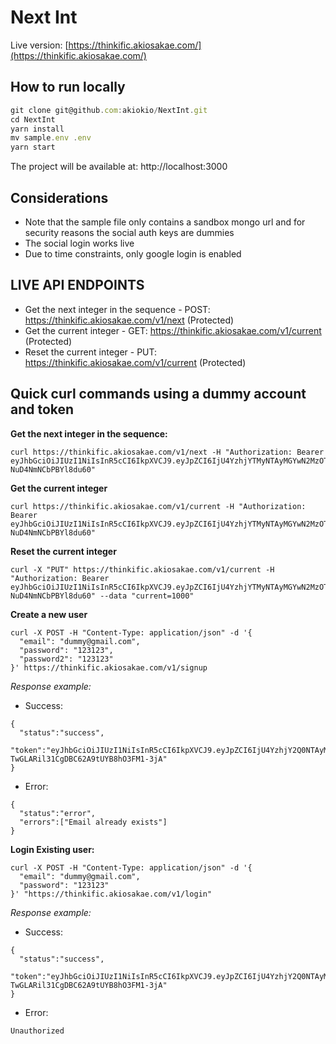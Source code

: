 # Next Int

Live version: [https://thinkific.akiosakae.com/](https://thinkific.akiosakae.com/)

## How to run locally
```javascript
git clone git@github.com:akiokio/NextInt.git
cd NextInt
yarn install
mv sample.env .env
yarn start
```
The project will be available at: http://localhost:3000

## Considerations
- Note that the sample file only contains a sandbox mongo url and for security reasons the social auth keys are dummies
- The social login works live
- Due to time constraints, only google login is enabled

## LIVE API ENDPOINTS
- Get the next integer in the sequence - POST: https://thinkific.akiosakae.com/v1/next (Protected)
- Get the current integer - GET: https://thinkific.akiosakae.com/v1/current (Protected)
- Reset the current integer - PUT: https://thinkific.akiosakae.com/v1/current (Protected)

## Quick curl commands using a dummy account and token
**Get the next integer in the sequence:**
```HTTP
curl https://thinkific.akiosakae.com/v1/next -H "Authorization: Bearer eyJhbGciOiJIUzI1NiIsInR5cCI6IkpXVCJ9.eyJpZCI6IjU4YzhjYTMyNTAyMGYwN2MzOTMxOTNiMiIsImVtYWlsIjoiZHVtbXlAZHVtbXkuY29tIiwiaWF0IjoxNDg5NTUzOTcwLCJleHAiOjE0OTIxNDU5NzB9.LStWa0jpQ1hcwfZ6YgyrP8nJ-NuD4NmNCbPBYl8du60"
```
**Get the current integer**
```HTTP
curl https://thinkific.akiosakae.com/v1/current -H "Authorization: Bearer eyJhbGciOiJIUzI1NiIsInR5cCI6IkpXVCJ9.eyJpZCI6IjU4YzhjYTMyNTAyMGYwN2MzOTMxOTNiMiIsImVtYWlsIjoiZHVtbXlAZHVtbXkuY29tIiwiaWF0IjoxNDg5NTUzOTcwLCJleHAiOjE0OTIxNDU5NzB9.LStWa0jpQ1hcwfZ6YgyrP8nJ-NuD4NmNCbPBYl8du60"
```
**Reset the current integer**
```HTTP
curl -X "PUT" https://thinkific.akiosakae.com/v1/current -H "Authorization: Bearer eyJhbGciOiJIUzI1NiIsInR5cCI6IkpXVCJ9.eyJpZCI6IjU4YzhjYTMyNTAyMGYwN2MzOTMxOTNiMiIsImVtYWlsIjoiZHVtbXlAZHVtbXkuY29tIiwiaWF0IjoxNDg5NTUzOTcwLCJleHAiOjE0OTIxNDU5NzB9.LStWa0jpQ1hcwfZ6YgyrP8nJ-NuD4NmNCbPBYl8du60" --data "current=1000"
```
**Create a new user**
```HTTP
curl -X POST -H "Content-Type: application/json" -d '{
  "email": "dummy@gmail.com",
  "password": "123123",
  "password2": "123123"
}' https://thinkific.akiosakae.com/v1/signup
```
*Response example:*
- Success:
```
{
  "status":"success",
  "token":"eyJhbGciOiJIUzI1NiIsInR5cCI6IkpXVCJ9.eyJpZCI6IjU4YzhjY2Q0NTAyMGYwN2MzOTMxOTNiYyIsImVtYWlsIjoiZHVtbXlAZ21haWwuY29tIiwiaWF0IjoxNDg5NTU0NjQ0LCJleHAiOjE0OTIxNDY2NDR9.RJrg1dOv-TwGLARil31CgDBC62A9tUYB8hO3FM1-3jA"
}
```
- Error:
```
{
  "status":"error",
  "errors":["Email already exists"]
}
```
**Login Existing user:**
```HTTP
curl -X POST -H "Content-Type: application/json" -d '{
  "email": "dummy@gmail.com",
  "password": "123123"
}' "https://thinkific.akiosakae.com/v1/login"
```
*Response example:*
- Success:
```
{
  "status":"success",
  "token":"eyJhbGciOiJIUzI1NiIsInR5cCI6IkpXVCJ9.eyJpZCI6IjU4YzhjY2Q0NTAyMGYwN2MzOTMxOTNiYyIsImVtYWlsIjoiZHVtbXlAZ21haWwuY29tIiwiaWF0IjoxNDg5NTU0NjQ0LCJleHAiOjE0OTIxNDY2NDR9.RJrg1dOv-TwGLARil31CgDBC62A9tUYB8hO3FM1-3jA"
}
```
- Error:
```
Unauthorized
```
